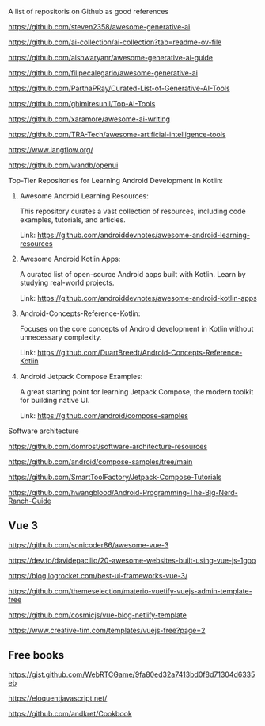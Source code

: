 A list of repositoris on Github as good references

https://github.com/steven2358/awesome-generative-ai

https://github.com/ai-collection/ai-collection?tab=readme-ov-file

https://github.com/aishwaryanr/awesome-generative-ai-guide

https://github.com/filipecalegario/awesome-generative-ai

https://github.com/ParthaPRay/Curated-List-of-Generative-AI-Tools

https://github.com/ghimiresunil/Top-AI-Tools


https://github.com/xaramore/awesome-ai-writing


https://github.com/TRA-Tech/awesome-artificial-intelligence-tools


https://www.langflow.org/


https://github.com/wandb/openui

Top-Tier Repositories for Learning Android Development in Kotlin:

1. Awesome Android Learning Resources:

    This repository curates a vast collection of resources, including code examples, tutorials, and articles.
   
    Link: https://github.com/androiddevnotes/awesome-android-learning-resources

3. Awesome Android Kotlin Apps:

    A curated list of open-source Android apps built with Kotlin. Learn by studying real-world projects.
   
    Link: https://github.com/androiddevnotes/awesome-android-kotlin-apps

5. Android-Concepts-Reference-Kotlin:

    Focuses on the core concepts of Android development in Kotlin without unnecessary complexity.
   
    Link: https://github.com/DuartBreedt/Android-Concepts-Reference-Kotlin

7. Android Jetpack Compose Examples:

    A great starting point for learning Jetpack Compose, the modern toolkit for building native UI.
   
    Link: https://github.com/android/compose-samples

Software architecture

https://github.com/domrost/software-architecture-resources

https://github.com/android/compose-samples/tree/main


https://github.com/SmartToolFactory/Jetpack-Compose-Tutorials

https://github.com/hwangblood/Android-Programming-The-Big-Nerd-Ranch-Guide

## Vue 3

https://github.com/sonicoder86/awesome-vue-3

https://dev.to/davidepacilio/20-awesome-websites-built-using-vue-js-1goo

https://blog.logrocket.com/best-ui-frameworks-vue-3/

https://github.com/themeselection/materio-vuetify-vuejs-admin-template-free

https://github.com/cosmicjs/vue-blog-netlify-template

https://www.creative-tim.com/templates/vuejs-free?page=2

## Free books

https://gist.github.com/WebRTCGame/9fa80ed32a7413bd0f8d71304d6335eb

https://eloquentjavascript.net/

https://github.com/andkret/Cookbook
